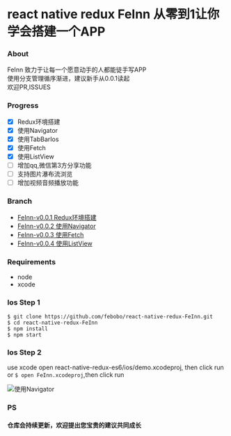  
# react native redux FeInn 从零到1让你学会搭建一个APP

### About
FeInn 致力于让每一个愿意动手的人都能徒手写APP  
使用分支管理循序渐进，建议新手从0.0.1读起  
欢迎PR,ISSUES  

### Progress
- [x] Redux环境搭建
- [x] 使用Navigator
- [x] 使用TabBarIos
- [x] 使用Fetch
- [x] 使用ListView
- [ ] 增加qq,微信第3方分享功能
- [ ] 支持图片瀑布流浏览
- [ ] 增加视频音频播放功能

### Branch
* [FeInn-v0.0.1 Redux环境搭建](https://github.com/febobo/react-native-redux-FeInn/tree/FeInn-v0.0.1)
* [FeInn-v0.0.2 使用Navigator](https://github.com/febobo/react-native-redux-FeInn/tree/FeInn-v0.0.2)
* [FeInn-v0.0.3 使用Fetch](https://github.com/febobo/react-native-redux-FeInn/tree/FeInn-v0.0.3)
* [FeInn-v0.0.4 使用ListView](https://github.com/febobo/react-native-redux-FeInn/tree/FeInn-v0.0.4)

### Requirements
* node  
* xcode  

### Ios Step 1
```
$ git clone https://github.com/febobo/react-native-redux-FeInn.git
$ cd react-native-redux-FeInn
$ npm install
$ npm start
```

### Ios Step 2
use xcode open react-native-redux-es6/ios/demo.xcodeproj, then click run  
or ```$ open FeInn.xcodeproj```,then click run  

![使用Navigator](http://vue-js.com/public/upload/b8b680b54c572dfd34eac032fb42d9e3.png)

### PS
#### 仓库会持续更新，欢迎提出您宝贵的建议共同成长



